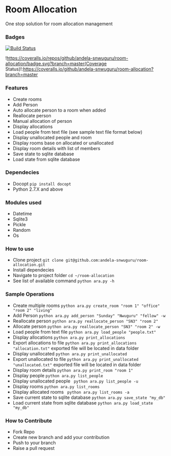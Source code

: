Room Allocation
===============

One stop solution for room allocation management

### Badges
[![Build Status](https://travis-ci.org/andela-snwuguru/room-allocation.svg?branch=master)](https://travis-ci.org/andela-snwuguru/room-allocation)

!https://coveralls.io/repos/github/andela-snwuguru/room-allocation/badge.svg?branch=master(Coverage Status)!:https://coveralls.io/github/andela-snwuguru/room-allocation?branch=master

### Features

- Create rooms
- Add Person
- Auto allocate person to a room when added
- Reallocate person
- Manual allocation of person
- Display allocations
- Load people from text file (see sample text file format below)
- Display unallocated people and room
- Display rooms base on allocated or unallocated
- Display room details with list of members
- Save state to sqlite database
- Load state from sqlite database

### Dependecies

- Docopt `` pip install docopt ``
- Python 2.7.X and above

### Modules used

- Datetime
- Sqlite3
- Pickle
- Random
- Os

### How to use

- Clone project `` git clone git@github.com:andela-snwuguru/room-allocation.git ``
- Install dependecies
- Navigate to project folder `` cd ~/room-allocation ``
- See list of available command `` python ara.py -h ``

### Sample Operations

- Create multiple rooms `` python ara.py create_room "room 1" "office" "room 2" "living" ``
- Add Person `` python ara.py add_person "Sunday" "Nwuguru" "fellow" -w ``
- Reallocate person `` python ara.py reallocate_person "SN3" "room 2" ``
- Allocate person `` python ara.py reallocate_person "SN3" "room 2" -w ``
- Load people from text file `` python ara.py load_people "people.txt" ``
- Display allocations `` python ara.py print_allocations ``
- Export allocations to file `` python ara.py print_allocations "allocation.txt" `` exported file will be located in data folder
- Display unallocated `` python ara.py print_unallocated ``
- Export unallocated to file `` python ara.py print_unallocated "unallocated.txt" `` exported file will be located in data folder
- Display room details `` python ara.py print_room "room 1" ``
- Display people `` python ara.py list_people ``
- Display unallocated people `` python ara.py list_people -u``
- Display rooms `` python ara.py list_rooms ``
- Display allocated rooms `` python ara.py list_rooms -a``
- Save current state to sqlite database `` python ara.py save_state "my_db" ``
- Load current state from sqlite database `` python ara.py load_state "my_db" ``

### How to Contribute

- Fork Repo
- Create new branch and add your contribution
- Push to your branch
- Raise a pull request
